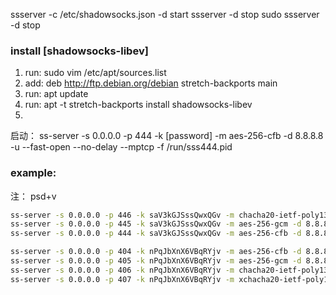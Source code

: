 ssserver -c /etc/shadowsocks.json -d start
ssserver -d stop
sudo ssserver -d stop

### install [shadowsocks-libev]

1. run:  sudo vim /etc/apt/sources.list
2. add:  deb http://ftp.debian.org/debian stretch-backports main
3. run:  apt update
4. run:  apt -t stretch-backports install shadowsocks-libev
5. 
启动： ss-server -s 0.0.0.0 -p 444 -k [password] -m aes-256-cfb -d 8.8.8.8 -u --fast-open --no-delay --mptcp -f /run/sss444.pid

### example: 

注： psd+v

```bash
ss-server -s 0.0.0.0 -p 446 -k saV3kGJSssQwxQGv -m chacha20-ietf-poly1305 -d 8.8.8.8 -u --fast-open --no-delay --mptcp -f /run/sss446.pid
ss-server -s 0.0.0.0 -p 445 -k saV3kGJSssQwxQGv -m aes-256-gcm -d 8.8.8.8 -u --fast-open --no-delay --mptcp -f /run/sss445.pid
ss-server -s 0.0.0.0 -p 444 -k saV3kGJSssQwxQGv -m aes-256-cfb -d 8.8.8.8 -u --fast-open --no-delay --mptcp -f /run/sss444.pid

ss-server -s 0.0.0.0 -p 404 -k nPqJbXnX6VBqRYjv -m aes-256-cfb -d 8.8.8.8 -u --fast-open --no-delay --mptcp -f /run/sss404.pid
ss-server -s 0.0.0.0 -p 405 -k nPqJbXnX6VBqRYjv -m aes-256-gcm -d 8.8.8.8 -u --fast-open --no-delay --mptcp -f /run/sss405.pid
ss-server -s 0.0.0.0 -p 406 -k nPqJbXnX6VBqRYjv -m chacha20-ietf-poly1305 -d 8.8.8.8 -u --fast-open --no-delay --mptcp -f /run/sss406.pid
ss-server -s 0.0.0.0 -p 407 -k nPqJbXnX6VBqRYjv -m xchacha20-ietf-poly1305 -d 8.8.8.8 -u --fast-open --no-delay --mptcp -f /run/sss407.pid
```



